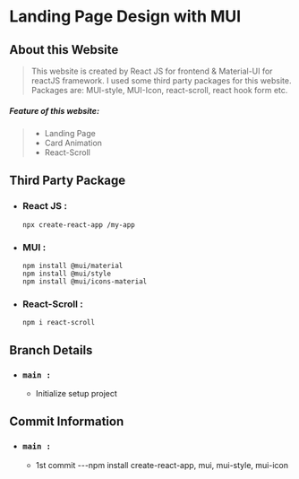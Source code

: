 # Landing Page Design with MUI



## About this Website
> This website is created by React JS for frontend & Material-UI for reactJS framework. I used some third party packages for this website. Packages are: MUI-style, MUI-Icon, react-scroll, react hook form etc.
##### Feature of this website: 
 > - Landing Page
 > - Card Animation
 > - React-Scroll
   
## Third Party Package
 - ### React JS :
    ```
    npx create-react-app /my-app
    ```
 - ### MUI : 
    ```
    npm install @mui/material
    npm install @mui/style
    npm install @mui/icons-material
    ```
 - ### React-Scroll : 
    ```
    npm i react-scroll
    ```

## Branch Details
  - ### `main :`
    - Initialize setup project

## Commit Information
  - ### `main : ` 
    - 1st commit ---npm install create-react-app, mui, mui-style, mui-icon
